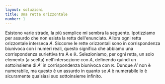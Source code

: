 ```yaml
---
layout: soluzioni
title: Una retta orizzontale
number: 1
---
```


Esistono varie strade, la più semplice mi sembra la seguente. Ipotizziamo per assurdo che non esista
la retta dell'enunciato. Allora ogni retta orizzontale interseca $A$. Siccome le rette orizzontali
sono in corrispondenza biunivoca con i numeri reali, questo significa che abbiamo una corrispondenza
suriettiva tra A e $\mathbb{R}$. Selezioniamo, per ogni retta, un solo elemento (a scelta)
nell'intersezione con $A$, definendo quindi un sottoinsieme di $A'$ in corrispondenza biunivoca con
$\mathbb{R}$. Dunque $A'$ non è numerabile, ma questo è un assurdo in quanto se $A$ è numerabile
lo è sicuramente qualsiasi suo  sottoinsieme infinito.
